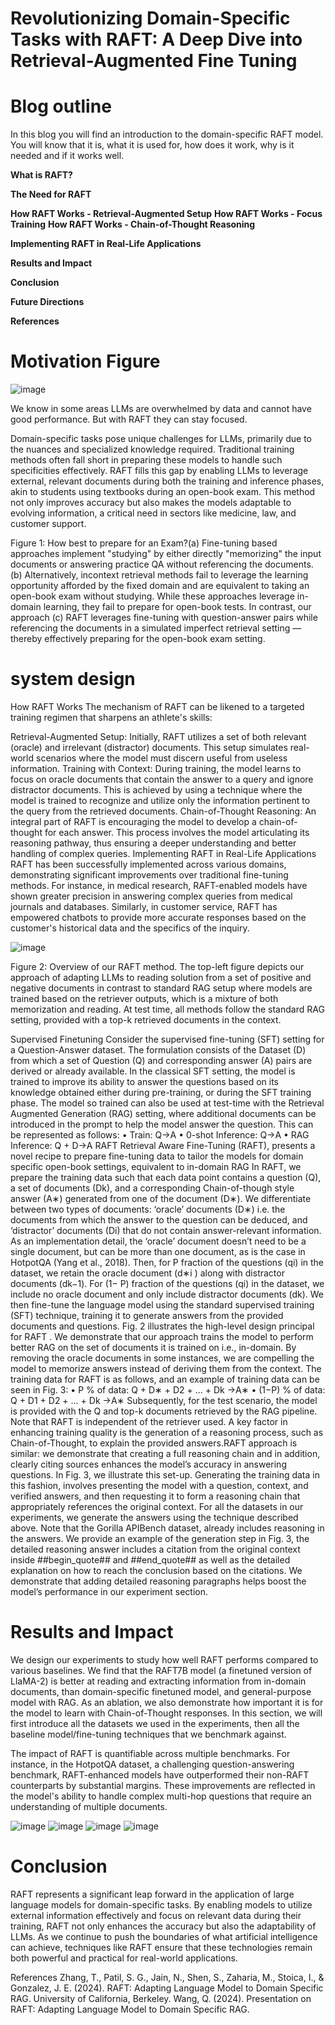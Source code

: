 # Revolutionizing Domain-Specific Tasks with RAFT: A Deep Dive into Retrieval-Augmented Fine Tuning

# Blog outline

In this blog you will find an introduction to the domain-specific RAFT model. 
You will know that it is, what it is used for, how does it work, why is it needed and if it works well.

**What is RAFT?**

**The Need for RAFT**

**How RAFT Works - Retrieval-Augmented Setup**
**How RAFT Works - Focus Training**
**How RAFT Works - Chain-of-Thought Reasoning**

**Implementing RAFT in Real-Life Applications**

**Results and Impact**

**Conclusion**

**Future Directions**

**References**

# Motivation Figure

![image](https://github.com/wqr199737/NLP_BLOG/blob/main/figure%20files/figure1.png)

We know in some areas LLMs are overwhelmed by data and cannot have good performance. But with RAFT they can stay focused.

Domain-specific tasks pose unique challenges for LLMs, primarily due to the nuances and specialized knowledge required. Traditional training methods often fall short in preparing these models to handle such specificities effectively. RAFT fills this gap by enabling LLMs to leverage external, relevant documents during both the training and inference phases, akin to students using textbooks during an open-book exam. This method not only improves accuracy but also makes the models adaptable to evolving information, a critical need in sectors like medicine, law, and customer support.

Figure 1: How best to prepare for an Exam?(a) Fine-tuning based approaches implement "studying" by either directly
"memorizing" the input documents or answering practice QA without referencing the documents. (b) Alternatively, incontext retrieval methods fail to leverage the learning opportunity afforded by the fixed domain and are equivalent to
taking an open-book exam without studying. While these approaches leverage in-domain learning, they fail to prepare for
open-book tests. In contrast, our approach (c) RAFT leverages fine-tuning with question-answer pairs while referencing the
documents in a simulated imperfect retrieval setting — thereby effectively preparing for the open-book exam setting.

# system design 

How RAFT Works
The mechanism of RAFT can be likened to a targeted training regimen that sharpens an athlete's skills:

Retrieval-Augmented Setup: Initially, RAFT utilizes a set of both relevant (oracle) and irrelevant (distractor) documents. This setup simulates real-world scenarios where the model must discern useful from useless information.
Training with Context: During training, the model learns to focus on oracle documents that contain the answer to a query and ignore distractor documents. This is achieved by using a technique where the model is trained to recognize and utilize only the information pertinent to the query from the retrieved documents.
Chain-of-Thought Reasoning: An integral part of RAFT is encouraging the model to develop a chain-of-thought for each answer. This process involves the model articulating its reasoning pathway, thus ensuring a deeper understanding and better handling of complex queries.
Implementing RAFT in Real-Life Applications
RAFT has been successfully implemented across various domains, demonstrating significant improvements over traditional fine-tuning methods. For instance, in medical research, RAFT-enabled models have shown greater precision in answering complex queries from medical journals and databases. Similarly, in customer service, RAFT has empowered chatbots to provide more accurate responses based on the customer's historical data and the specifics of the inquiry.

![image](https://github.com/wqr199737/NLP_BLOG/blob/main/figure%20files/figure2.png)

Figure 2: Overview of our RAFT method. The top-left figure depicts our approach of adapting LLMs to reading solution
from a set of positive and negative documents in contrast to standard RAG setup where models are trained based on the
retriever outputs, which is a mixture of both memorization and reading. At test time, all methods follow the standard RAG
setting, provided with a top-k retrieved documents in the context.

Supervised Finetuning
Consider the supervised fine-tuning (SFT) setting for a Question-Answer dataset. The formulation consists of the Dataset (D) from which a set of Question (Q) and corresponding answer (A) pairs are derived or already available. In the classical SFT setting, the model is trained to improve its ability to answer the questions based on its knowledge obtained either during pre-training, or during the SFT training phase. The model so trained can also be used at test-time with the Retrieval Augmented Generation (RAG) setting, where additional documents can be introduced in the prompt to help the model answer the question. This can be represented as follows:
•	Train: Q→A
•	0-shot Inference: Q→A
•	RAG Inference: Q + D→A
RAFT
Retrieval Aware Fine-Tuning (RAFT), presents a novel recipe to prepare fine-tuning data to tailor the models for domain specific open-book settings, equivalent to in-domain RAG In RAFT, we prepare the training data such that each data point contains a question (Q), a set of documents (Dk), and a corresponding Chain-of-though style answer (A∗) generated from one of the document (D∗). We differentiate between two types of documents: ‘oracle’ documents (D∗) i.e. the documents from which the answer to the question can be deduced, and ‘distractor’ documents (Di) that do not contain answer-relevant information. As an implementation detail, the ‘oracle’ document doesn’t need to be a single document, but can be more than one document, as is the case in HotpotQA (Yang et al., 2018). Then, for P fraction of the questions (qi) in the dataset, we retain the oracle document (d∗i ) along with distractor documents (dk−1). For (1− P) fraction of the questions (qi) in the dataset, we include no oracle document and only include distractor documents (dk). We then fine-tune the language model using the standard supervised training (SFT) technique, training it to generate answers from the provided documents and questions. Fig. 2 illustrates the high-level design principal for RAFT .
We demonstrate that our approach trains the model to perform better RAG on the set of documents it is trained on i.e., in-domain. By removing the oracle documents in some instances, we are compelling the model to memorize answers instead of deriving them from the context. The training data for RAFT is as follows, and an example of training data can be seen in Fig. 3:
•	P % of data: Q + D∗ + D2 + ... + Dk →A∗
•	(1−P) % of data: Q + D1 + D2 + ... + Dk →A∗
Subsequently, for the test scenario, the model is provided with the Q and top-k documents retrieved by the RAG pipeline. Note that RAFT is independent of the retriever used.
A key factor in enhancing training quality is the generation of a reasoning process, such as Chain-of-Thought, to explain the provided answers.RAFT approach is similar: we demonstrate that creating a full reasoning chain and in addition, clearly citing sources enhances the model’s accuracy in answering questions. In Fig. 3, we illustrate this set-up. Generating the training data in this fashion, involves presenting the model with a question, context, and verified answers, and then requesting it to form a reasoning chain that appropriately references the original context.
For all the datasets in our experiments, we generate the answers using the technique described above. Note that the Gorilla APIBench dataset, already includes reasoning in the answers. We provide an example of the generation step in Fig. 3, the detailed reasoning answer includes a citation from the original context inside ##begin_quote## and ##end_quote## as well as the detailed explanation on how to reach the conclusion based on the citations. We demonstrate that adding detailed reasoning paragraphs helps boost the model’s performance in our experiment section.


# Results and Impact

We design our experiments to study how well RAFT performs compared to various baselines. We find that the RAFT7B model (a finetuned version of LlaMA-2) is better at reading and extracting information from in-domain documents,
than domain-specific finetuned model, and general-purpose model with RAG. As an ablation, we also demonstrate how important it is for the model to learn with Chain-of-Thought responses. In this section, we will first introduce all the datasets we used in the experiments, then all the baseline model/fine-tuning techniques that we benchmark against.

The impact of RAFT is quantifiable across multiple benchmarks. For instance, in the HotpotQA dataset, a challenging question-answering benchmark, RAFT-enhanced models have outperformed their non-RAFT counterparts by substantial margins. These improvements are reflected in the model's ability to handle complex multi-hop questions that require an understanding of multiple documents.

![image](https://github.com/wqr199737/NLP_BLOG/blob/main/figure%20files/figure3.png)
![image](https://github.com/wqr199737/NLP_BLOG/blob/main/figure%20files/figure4.png)
![image](https://github.com/wqr199737/NLP_BLOG/blob/main/figure%20files/figure5.png)
![image](https://github.com/wqr199737/NLP_BLOG/blob/main/figure%20files/figure6.png)


#  Conclusion
RAFT represents a significant leap forward in the application of large language models for domain-specific tasks. By enabling models to utilize external information effectively and focus on relevant data during their training, RAFT not only enhances the accuracy but also the adaptability of LLMs. As we continue to push the boundaries of what artificial intelligence can achieve, techniques like RAFT ensure that these technologies remain both powerful and practical for real-world applications.

References
Zhang, T., Patil, S. G., Jain, N., Shen, S., Zaharia, M., Stoica, I., & Gonzalez, J. E. (2024). RAFT: Adapting Language Model to Domain Specific RAG. University of California, Berkeley.
Wang, Q. (2024). Presentation on RAFT: Adapting Language Model to Domain Specific RAG.
